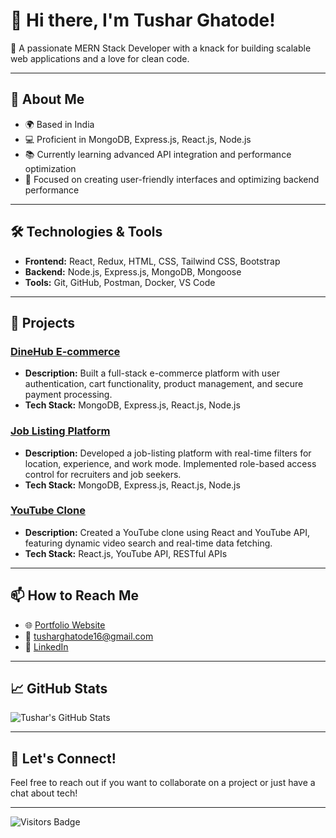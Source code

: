 # 👋 Hi there, I'm Tushar Ghatode!

🌟 A passionate MERN Stack Developer with a knack for building scalable web applications and a love for clean code.

---

## 🚀 About Me

- 🌍 Based in India
- 💻 Proficient in MongoDB, Express.js, React.js, Node.js
- 📚 Currently learning advanced API integration and performance optimization
- 🎯 Focused on creating user-friendly interfaces and optimizing backend performance

---

## 🛠️ Technologies & Tools

- **Frontend:** React, Redux, HTML, CSS, Tailwind CSS, Bootstrap
- **Backend:** Node.js, Express.js, MongoDB, Mongoose
- **Tools:** Git, GitHub, Postman, Docker, VS Code

---

## 🌱 Projects

### [DineHub E-commerce](link-to-your-project)
- **Description:** Built a full-stack e-commerce platform with user authentication, cart functionality, product management, and secure payment processing.
- **Tech Stack:** MongoDB, Express.js, React.js, Node.js

### [Job Listing Platform](link-to-your-project)
- **Description:** Developed a job-listing platform with real-time filters for location, experience, and work mode. Implemented role-based access control for recruiters and job seekers.
- **Tech Stack:** MongoDB, Express.js, React.js, Node.js

### [YouTube Clone](link-to-your-project)
- **Description:** Created a YouTube clone using React and YouTube API, featuring dynamic video search and real-time data fetching.
- **Tech Stack:** React.js, YouTube API, RESTful APIs

---

## 📫 How to Reach Me

- 🌐 [Portfolio Website](https://introduceportfolio.netlify.app/)
- 📧 [tusharghatode16@gmail.com](mailto:tusharghatode16@gmail.com)
- 🔗 [LinkedIn](www.linkedin.com/in/tushar-ghatode-504197211)

---

## 📈 GitHub Stats

![Tushar's GitHub Stats](https://github-readme-stats.vercel.app/api?username=YourGitHubUsername&show_icons=true&theme=radical)

---

## 🌟 Let's Connect!

Feel free to reach out if you want to collaborate on a project or just have a chat about tech!

---

![Visitors Badge](https://visitor-badge.laobi.icu/badge?page_id=YourGitHubUsername.YourRepoName)
